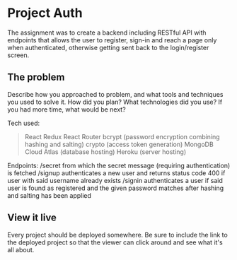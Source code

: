 # Project Auth

The assignment was to create a backend including RESTful API with endpoints that allows the user to register, sign-in and reach a page only when authenticated, otherwise getting sent back to the login/register screen.

## The problem

Describe how you approached to problem, and what tools and techniques you used to solve it. How did you plan? What technologies did you use? If you had more time, what would be next?

Tech used:
> React
> Redux
> React Router
> bcrypt (password encryption combining hashing and salting)
> crypto (access token generation)
> MongoDB Cloud Atlas (database hosting)
> Heroku (server hosting)

Endpoints:
/secret   from which the secret message (requiring authentication) is fetched
/signup   authenticates a new user and returns status code 400 if user with said username already exists
/signin   authenticates a user if said user is found as registered and the given password matches after hashing and salting has been applied

## View it live

Every project should be deployed somewhere. Be sure to include the link to the deployed project so that the viewer can click around and see what it's all about.
